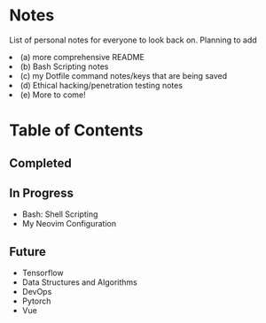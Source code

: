 # Notes

List of personal notes for everyone to look back on. Planning to add 
<li>(a) more comprehensive README</li>
<li>(b) Bash Scripting notes</li>
<li>(c) my Dotfile command notes/keys that are being saved</li>
<li>(d) Ethical hacking/penetration testing notes</li>
<li>(e) More to come!</li>

# Table of Contents

## Completed

## In Progress

- Bash: Shell Scripting
- My Neovim Configuration

## Future

- Tensorflow
- Data Structures and Algorithms
- DevOps
- Pytorch
- Vue
